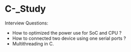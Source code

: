 # C-_Study

Interview Questions:
- How to optimized the power use for SoC and CPU ?
- How to connected two device using one serial ports ?
- Multithreading in C.


